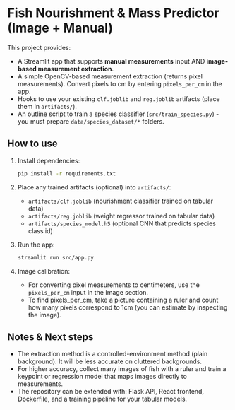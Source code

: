 # Fish Nourishment & Mass Predictor (Image + Manual)

This project provides:
- A Streamlit app that supports **manual measurements** input AND **image-based measurement extraction**.
- A simple OpenCV-based measurement extraction (returns pixel measurements). Convert pixels to cm by entering `pixels_per_cm` in the app.
- Hooks to use your existing `clf.joblib` and `reg.joblib` artifacts (place them in `artifacts/`).
- An outline script to train a species classifier (`src/train_species.py`) - you must prepare `data/species_dataset/*` folders.

## How to use

1. Install dependencies:
   ```bash
   pip install -r requirements.txt
   ```

2. Place any trained artifacts (optional) into `artifacts/`:
   - `artifacts/clf.joblib` (nourishment classifier trained on tabular data)
   - `artifacts/reg.joblib` (weight regressor trained on tabular data)
   - `artifacts/species_model.h5` (optional CNN that predicts species class id)

3. Run the app:
   ```bash
   streamlit run src/app.py
   ```

4. Image calibration:
   - For converting pixel measurements to centimeters, use the `pixels_per_cm` input in the Image section.
   - To find pixels_per_cm, take a picture containing a ruler and count how many pixels correspond to 1cm (you can estimate by inspecting the image).

## Notes & Next steps
- The extraction method is a controlled-environment method (plain background). It will be less accurate on cluttered backgrounds.
- For higher accuracy, collect many images of fish with a ruler and train a keypoint or regression model that maps images directly to measurements.
- The repository can be extended with: Flask API, React frontend, Dockerfile, and a training pipeline for your tabular models.

